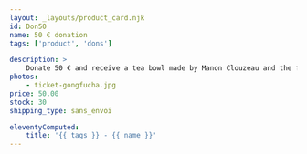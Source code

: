```yaml
---
layout: _layouts/product_card.njk
id: Don50
name: 50 € donation
tags: ['product', 'dons']

description: >
    Donate 50 € and receive a tea bowl made by Manon Clouzeau and the festival poster.
photos:
    - ticket-gongfucha.jpg
price: 50.00
stock: 30
shipping_type: sans_envoi

eleventyComputed:
    title: '{{ tags }} - {{ name }}'
---
```

